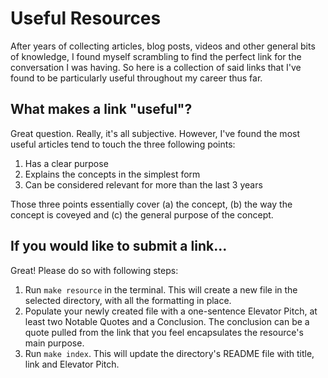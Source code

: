 # Useful Resources

After years of collecting articles, blog posts, videos and other general bits of knowledge, I found myself scrambling to find the perfect link for the conversation I was having. So here is a collection of said links that I've found to be particularly useful throughout my career thus far.

## What makes a link  "useful"?
Great question. Really, it's all subjective. However, I've found the most useful articles tend to touch the three following points:
1. Has a clear purpose
2. Explains the concepts in the simplest form
3. Can be considered relevant for more than the last 3 years

Those three points essentially cover (a) the concept, (b)  the way the concept is coveyed and (c) the general purpose of the concept.

## If you would like to submit a link...
Great! Please do so with following steps:
1. Run `make resource` in the terminal. This will create a new file in the selected directory, with all the formatting in place.
2. Populate your newly created file with a one-sentence Elevator Pitch, at least two Notable Quotes and a Conclusion. The conclusion can be a quote pulled from the link that you feel encapsulates the resource's main purpose.
3. Run `make index`. This will update the directory's README file with title, link and Elevator Pitch.
